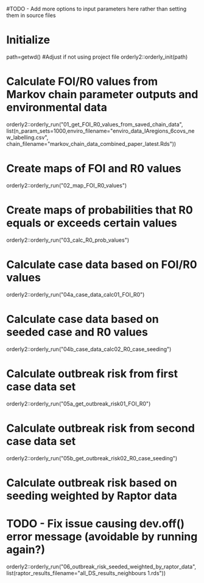#TODO - Add more options to input parameters here rather than setting them in source files

# Initialize
path=getwd() #Adjust if not using project file
orderly2::orderly_init(path)

# Calculate FOI/R0 values from Markov chain parameter outputs and environmental data
orderly2::orderly_run("01_get_FOI_R0_values_from_saved_chain_data",
  list(n_param_sets=1000,enviro_filename="enviro_data_IAregions_6covs_new_labelling.csv",
  chain_filename="markov_chain_data_combined_paper_latest.Rds"))

# Create maps of FOI and R0 values
orderly2::orderly_run("02_map_FOI_R0_values")

# Create maps of probabilities that R0 equals or exceeds certain values
orderly2::orderly_run("03_calc_R0_prob_values")

# Calculate case data based on FOI/R0 values
orderly2::orderly_run("04a_case_data_calc01_FOI_R0")

# Calculate case data based on seeded case and R0 values
orderly2::orderly_run("04b_case_data_calc02_R0_case_seeding")

# Calculate outbreak risk from first case data set
orderly2::orderly_run("05a_get_outbreak_risk01_FOI_R0")

# Calculate outbreak risk from second case data set
orderly2::orderly_run("05b_get_outbreak_risk02_R0_case_seeding")

# Calculate outbreak risk based on seeding weighted by Raptor data
# TODO - Fix issue causing dev.off() error message (avoidable by running again?)
orderly2::orderly_run("06_outbreak_risk_seeded_weighted_by_raptor_data",
  list(raptor_results_filename="all_DS_results_neighbours 1.rds"))